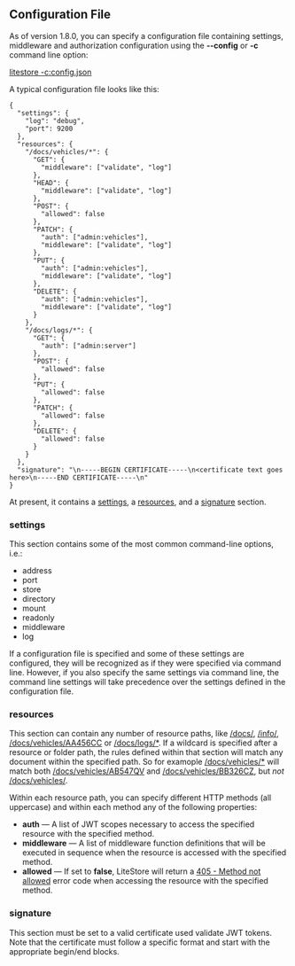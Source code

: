 ## Configuration File

As of version 1.8.0, you can specify a configuration file containing settings, middleware and authorization configuration using the  **--config** or **-c** command  line option:

[litestore -c:config.json](class:cmd)

A typical configuration file looks like this:

```
{
  "settings": {
    "log": "debug",
    "port": 9200
  },
  "resources": {
    "/docs/vehicles/*": {
      "GET": {
        "middleware": ["validate", "log"]
      },
      "HEAD": {
        "middleware": ["validate", "log"]
      },
      "POST": {
        "allowed": false
      },
      "PATCH": {
        "auth": ["admin:vehicles"],
        "middleware": ["validate", "log"]
      },
      "PUT": {
        "auth": ["admin:vehicles"],
        "middleware": ["validate", "log"]
      },
      "DELETE": {
        "auth": ["admin:vehicles"],
        "middleware": ["validate", "log"]
      }
    },
    "/docs/logs/*": {
      "GET": {
        "auth": ["admin:server"]
      },
      "POST": {
        "allowed": false
      },
      "PUT": {
        "allowed": false
      },
      "PATCH": {
        "allowed": false
      },
      "DELETE": {
        "allowed": false
      }
    }
  },
  "signature": "\n-----BEGIN CERTIFICATE-----\n<certificate text goes here>\n-----END CERTIFICATE-----\n"
}
```

At present, it contains a [settings](class:kwd), a [resources](class:kwd), and a [signature](class:kwd) section.

### settings

This section contains some of the most common command-line options, i.e.:

* address
* port
* store
* directory
* mount
* readonly
* middleware
* log

If a configuration file is specified and some of these settings are configured, they will be recognized as if they were specified via command line. However, if you also specify the same settings via command line, the command line settings will take precedence over the settings defined in the configuration file.

### resources

This section can contain any number of resource paths, like [/docs/](class:kwd), [/info/](class:kwd), [/docs/vehicles/AA456CC](class:kwd) or [/docs/logs/*](class:kwd). If a wildcard is specified after a resource or folder path, the rules defined within that section will match any document within the specified path. So for examople [/docs/vehicles/*](class:kwd) will match both [/docs/vehicles/AB547QV](class:kwd) and [/docs/vehicles/BB326CZ](class:kwd), but *not* [/docs/vehicles/](class:kwd).

Within each resource path, you can specify different HTTP methods (all uppercase) and  within each method any of the following properties:

* **auth** &mdash; A list of JWT scopes necessary to access the specified resource with the specified method.
* **middleware** &mdash; A list of middleware function definitions that will be executed in sequence when the resource is accessed with the specified method.
* **allowed** &mdash; If set to **false**, LiteStore will return a [405 - Method not allowed](class:kwd) error code when accessing  the resource with the specified method.

### signature

This section must be  set to a valid certificate used validate JWT tokens. Note that the certificate must follow a specific format and start with the appropriate begin/end  blocks.